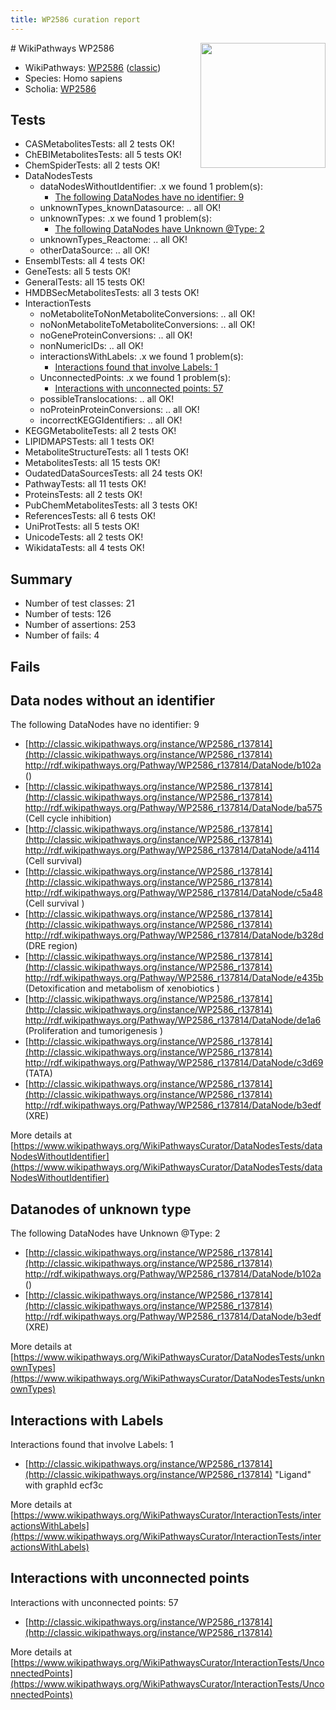 ```yaml
---
title: WP2586 curation report
---
```


<img style="float: right; width: 200px" src="https://upload.wikimedia.org/wikipedia/commons/thumb/8/83/Wplogo_with_text_500.png/640px-Wplogo_with_text_500.png" />
# WikiPathways WP2586

* WikiPathways: [WP2586](https://wikipathways.org/pathways/WP2586) ([classic](https://classic.wikipathways.org/instance/WP2586))
* Species: Homo sapiens
* Scholia: [WP2586](https://scholia.toolforge.org/wikipathways/WP2586)
## Tests
* CASMetabolitesTests: all 2 tests OK!
* ChEBIMetabolitesTests: all 5 tests OK!
* ChemSpiderTests: all 2 tests OK!
* DataNodesTests
    * dataNodesWithoutIdentifier: .x we found 1 problem(s):
        * [The following DataNodes have no identifier: 9](#d2d32fa8)
    * unknownTypes_knownDatasource: .. all OK!
    * unknownTypes: .x we found 1 problem(s):
        * [The following DataNodes have Unknown @Type: 2](#839973e0)
    * unknownTypes_Reactome: .. all OK!
    * otherDataSource: .. all OK!
* EnsemblTests: all 4 tests OK!
* GeneTests: all 5 tests OK!
* GeneralTests: all 15 tests OK!
* HMDBSecMetabolitesTests: all 3 tests OK!
* InteractionTests
    * noMetaboliteToNonMetaboliteConversions: .. all OK!
    * noNonMetaboliteToMetaboliteConversions: .. all OK!
    * noGeneProteinConversions: .. all OK!
    * nonNumericIDs: .. all OK!
    * interactionsWithLabels: .x we found 1 problem(s):
        * [Interactions found that involve Labels: 1](#630d2678)
    * UnconnectedPoints: .x we found 1 problem(s):
        * [Interactions with unconnected points: 57](#7f1d40fa)
    * possibleTranslocations: .. all OK!
    * noProteinProteinConversions: .. all OK!
    * incorrectKEGGIdentifiers: .. all OK!
* KEGGMetaboliteTests: all 2 tests OK!
* LIPIDMAPSTests: all 1 tests OK!
* MetaboliteStructureTests: all 1 tests OK!
* MetabolitesTests: all 15 tests OK!
* OudatedDataSourcesTests: all 24 tests OK!
* PathwayTests: all 11 tests OK!
* ProteinsTests: all 2 tests OK!
* PubChemMetabolitesTests: all 3 tests OK!
* ReferencesTests: all 6 tests OK!
* UniProtTests: all 5 tests OK!
* UnicodeTests: all 2 tests OK!
* WikidataTests: all 4 tests OK!


## Summary

* Number of test classes: 21
* Number of tests: 126
* Number of assertions: 253
* Number of fails: 4

## Fails

<a name="d2d32fa8" />

## Data nodes without an identifier

The following DataNodes have no identifier: 9

* [http://classic.wikipathways.org/instance/WP2586_r137814](http://classic.wikipathways.org/instance/WP2586_r137814) http://rdf.wikipathways.org/Pathway/WP2586_r137814/DataNode/b102a ()
* [http://classic.wikipathways.org/instance/WP2586_r137814](http://classic.wikipathways.org/instance/WP2586_r137814) http://rdf.wikipathways.org/Pathway/WP2586_r137814/DataNode/ba575 (Cell cycle inhibition)
* [http://classic.wikipathways.org/instance/WP2586_r137814](http://classic.wikipathways.org/instance/WP2586_r137814) http://rdf.wikipathways.org/Pathway/WP2586_r137814/DataNode/a4114 (Cell survival)
* [http://classic.wikipathways.org/instance/WP2586_r137814](http://classic.wikipathways.org/instance/WP2586_r137814) http://rdf.wikipathways.org/Pathway/WP2586_r137814/DataNode/c5a48 (Cell survival
)
* [http://classic.wikipathways.org/instance/WP2586_r137814](http://classic.wikipathways.org/instance/WP2586_r137814) http://rdf.wikipathways.org/Pathway/WP2586_r137814/DataNode/b328d (DRE region)
* [http://classic.wikipathways.org/instance/WP2586_r137814](http://classic.wikipathways.org/instance/WP2586_r137814) http://rdf.wikipathways.org/Pathway/WP2586_r137814/DataNode/e435b (Detoxification and metabolism of xenobiotics
)
* [http://classic.wikipathways.org/instance/WP2586_r137814](http://classic.wikipathways.org/instance/WP2586_r137814) http://rdf.wikipathways.org/Pathway/WP2586_r137814/DataNode/de1a6 (Proliferation and tumorigenesis )
* [http://classic.wikipathways.org/instance/WP2586_r137814](http://classic.wikipathways.org/instance/WP2586_r137814) http://rdf.wikipathways.org/Pathway/WP2586_r137814/DataNode/c3d69 (TATA)
* [http://classic.wikipathways.org/instance/WP2586_r137814](http://classic.wikipathways.org/instance/WP2586_r137814) http://rdf.wikipathways.org/Pathway/WP2586_r137814/DataNode/b3edf (XRE)


More details at [https://www.wikipathways.org/WikiPathwaysCurator/DataNodesTests/dataNodesWithoutIdentifier](https://www.wikipathways.org/WikiPathwaysCurator/DataNodesTests/dataNodesWithoutIdentifier)

<a name="839973e0" />

## Datanodes of unknown type

The following DataNodes have Unknown @Type: 2

* [http://classic.wikipathways.org/instance/WP2586_r137814](http://classic.wikipathways.org/instance/WP2586_r137814) http://rdf.wikipathways.org/Pathway/WP2586_r137814/DataNode/b102a ()
* [http://classic.wikipathways.org/instance/WP2586_r137814](http://classic.wikipathways.org/instance/WP2586_r137814) http://rdf.wikipathways.org/Pathway/WP2586_r137814/DataNode/b3edf (XRE)


More details at [https://www.wikipathways.org/WikiPathwaysCurator/DataNodesTests/unknownTypes](https://www.wikipathways.org/WikiPathwaysCurator/DataNodesTests/unknownTypes)

<a name="630d2678" />

## Interactions with Labels

Interactions found that involve Labels: 1

* [http://classic.wikipathways.org/instance/WP2586_r137814](http://classic.wikipathways.org/instance/WP2586_r137814) "Ligand" with graphId ecf3c


More details at [https://www.wikipathways.org/WikiPathwaysCurator/InteractionTests/interactionsWithLabels](https://www.wikipathways.org/WikiPathwaysCurator/InteractionTests/interactionsWithLabels)

<a name="7f1d40fa" />

## Interactions with unconnected points

Interactions with unconnected points: 57

* [http://classic.wikipathways.org/instance/WP2586_r137814](http://classic.wikipathways.org/instance/WP2586_r137814)


More details at [https://www.wikipathways.org/WikiPathwaysCurator/InteractionTests/UnconnectedPoints](https://www.wikipathways.org/WikiPathwaysCurator/InteractionTests/UnconnectedPoints)

